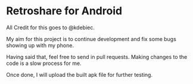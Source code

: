 # Retroshare for Android

All Credit for this goes to @kdebiec.

My aim for this project is to continue development and fix some bugs showing up with my phone.

Having said that, feel free to send in pull requests. Making changes to the code is a slow process for me.

Once done, I will upload the built apk file for further testing.


